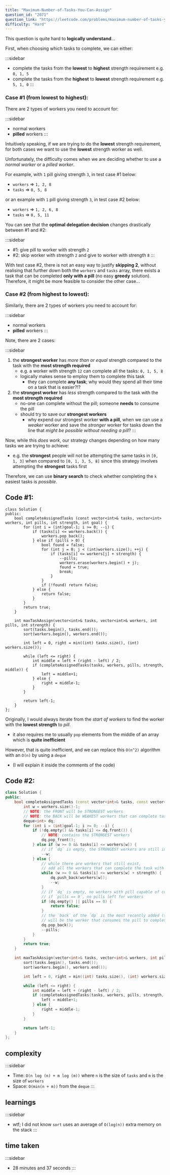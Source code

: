 ```yaml
---
title: "Maximum-Number-of-Tasks-You-Can-Assign"
question_id: "2071"
question_link: "https://leetcode.com/problems/maximum-number-of-tasks-you-can-assign/"
difficulty: "Hard"
---
```


This question is quite hard to **logically understand**...

First, when choosing which tasks to complete, we can either:

:::sidebar
- complete the tasks from the **lowest** to **highest** strength requirement e.g. `0, 1, 5`
- complete the tasks from the **highest** to **lowest** strength requirement e.g. `5, 1, 0`
:::

### Case #1 (from lowest to highest)<span>:</span>

There are 2 types of workers you need to account for:

:::sidebar
- normal workers
- **pilled** workers
:::

Intuitively speaking, if we are trying to do the **lowest** strength requirement,
for both cases we want to use the **lowest** strength worker as well.

Unfortunately, the difficulty comes when we are deciding whether to use a *normal worker* or a *pilled worker*.

For example, with `1` pill giving strength `3`, in test case #1 below:

- `workers` => `1, 2, 8`
- `tasks` => `0, 5, 8`

or an example with `1` pill giving strength `3`, in test case #2 below:

- `workers` => `1, 2, 6, 8`
- `tasks` => `0, 5, 11`

You can see that the **optimal delegation decision** changes drastically between #1 and #2:

:::sidebar
- #1: give pill to worker with strength `2`
- #2: skip worker with strength `2` and give to worker with strength `8`
:::

With test case #2, there is not an easy way to justify **skipping 2**, 
without realising that further down both the `workers` and `tasks` array,
there exists a task that can be completed **only with a pill** (no easy **greedy** solution).
Therefore, it might be more feasible to consider the other case...

### Case #2 (from highest to lowest)<span>:</span>

Similarly, there are 2 types of workers you need to account for:

:::sidebar
- normal workers
- **pilled** workers
:::

Note, there are 2 cases:

:::sidebar
1. the **strongest worker** has *more than or equal* strength compared to the task with the **most strength required**
    - e.g. a worker with strength `12` can complete all the tasks: `0, 1, 5, 8`
    - logically makes sense to employ them to complete this task 
        - they can complete **any task**; why would they spend all their time on a task that is easier?!?
2. the **strongest worker** has *less* strength compared to the task with the **most strength required**
    - no-one can complete without the pill; someone **needs** to consume the pill
    - should try to save our **strongest workers** 
        - why expend our strongest worker **with a pill**, when we can use a *weaker* worker and save the *stronger* worker for tasks down the line that *might be possible without needing a pill*?
:::

Now, while this *does work*, our strategy changes depending on how many tasks we are trying to achieve:

- e.g. the **strongest** people will not be attempting the same tasks in `[0, 1, 3]` when compared to `[0, 1, 3, 5, 8]` since this strategy involves attempting the **strongest** tasks first

Therefore, we can use **binary search** to check whether completing the `k` easiest tasks is *possible*.

## Code #1<span>:</span>

```{.cpp}
class Solution {
public:
    bool completeAssignedTasks (const vector<int>& tasks, vector<int> workers, int pills, int strength, int goal) {
        for (int i = (int)goal-1; i >= 0; --i) {
            if (tasks[i] <= workers.back()) {
                workers.pop_back();
            } else if (pills > 0) {
                bool found = false;
                for (int j = 0; j < (int)workers.size(); ++j) {
                    if (tasks[i] <= workers[j] + strength) {
                        --pills;
                        workers.erase(workers.begin() + j);
                        found = true;
                        break;
                    }
                }
                if (!found) return false;
            } else {
                return false;
            }
        }
        return true;
    }

    int maxTaskAssign(vector<int>& tasks, vector<int>& workers, int pills, int strength) {
        sort(tasks.begin(), tasks.end());
        sort(workers.begin(), workers.end());

        int left = 0, right = min((int) tasks.size(), (int) workers.size());

        while (left <= right) {
            int middle = left + (right - left) / 2;
            if (completeAssignedTasks(tasks, workers, pills, strength, middle)) {
                left = middle+1;
            } else {
                right = middle-1;
            }
        }

        return left-1;
    }
};
```

Originally, I would always iterate from the *start of workers* to find the worker with the **lowest strength** to *pill*.

- it also requires me to usually `pop` elements from the middle of an array which is **quite inefficient**

However, that is quite inefficient, and we can replace this `O(n^2)` algorithm with an `O(n)` by using a `deque`

- (I will explain it inside the comments of the code)

## Code #2<span>:</span>

```cpp
class Solution {
public:
    bool completeAssignedTasks (const vector<int>& tasks, const vector<int>& workers, int pills, int strength, int goal) {
        int w = workers.size()-1;
        // NOTE: the FRONT will be STRONGEST workers
        // NOTE: the BACK will be WEAKEST workers that can complete tasks with the PILL
        deque<int> dq; 
        for (int i = (int)goal-1; i >= 0; --i) {
            if (!dq.empty() && tasks[i] <= dq.front()) {
                // NOTE: contains the STRONGEST workers
                dq.pop_front();
            } else if (w >= 0 && tasks[i] <= workers[w]) {
                // if `dq` is empty, the STRONGEST workers are still in the `workers` array
                --w;
            } else {
                // while there are workers that still exist,
                // add all the workers that can complete the task with the pill
                while (w >= 0 && tasks[i] <= workers[w] + strength) {
                    dq.push_back(workers[w]);
                    --w;
                }
                // if `dq` is empty, no workers with pill capable of completing the task
                // if `pills == 0`, no pills left for workers
                if (dq.empty() || pills == 0) {
                    return false;
                }
                // the `back` of the `dp` is the most recently added (smallest)
                // will be the worker that consumes the pill to complete the task
                dq.pop_back();
                --pills;
            } 
        }
        return true;
    }

    int maxTaskAssign(vector<int>& tasks, vector<int>& workers, int pills, int strength) {
        sort(tasks.begin(), tasks.end());
        sort(workers.begin(), workers.end());

        int left = 0, right = min((int) tasks.size(), (int) workers.size());

        while (left <= right) {
            int middle = left + (right - left) / 2;
            if (completeAssignedTasks(tasks, workers, pills, strength, middle)) {
                left = middle+1;
            } else {
                right = middle-1;
            }
        }

        return left-1;
    }
};
```

## complexit<span>y</span>

:::sidebar
- Time: `O(n log (n) + m log (m))` where `n` is the size of `tasks` and `m` is the size of `workers`
- Space: `O(min(n + m))` from the `deque`
:::

## learning<span>s</span>

:::sidebar
- wtf; I did not know `sort` uses an average of `O(log(n))` extra memory on the stack
:::

## time take<span>n</span>

:::sidebar
- 28 minutes and 37 seconds
:::
